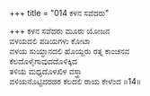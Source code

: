 +++
title = "014 ಕಳನ ಸವೆದರು"

+++
ಕಳನ ಸವೆದರು ಮೂರು ಯೋಜನ   
ವಳಯದಲಿ ಪಡಿಯಗಳು ಕೋಟಾ  
ವಳಯ ಸುಯ್ಧಾನದಲಿ ಹೊಯ್ದರು ರತ್ನ ಕಾಂಚನವ  
ಕೆಲದೊಳೈಗಾವುದದೊಳಿಕ್ಕಿದ   
ತಳಿಯ ಮಧ್ಯದೊಳಖಿಳ ವಸ್ತ್ರಾ  
ವಳಿಯನೊಟ್ಟಿದರದರ ಕೆಲದಲಿ ರಾಯ ಕೇಳೆಂದ    ॥14॥